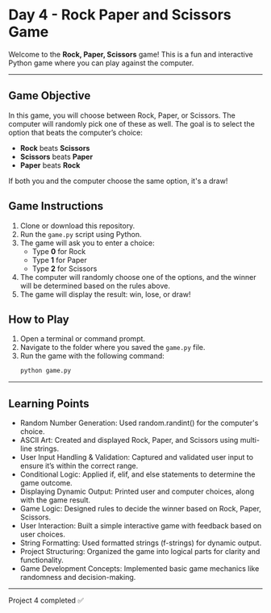 # Day 4 - Rock Paper and Scissors Game

Welcome to the **Rock, Paper, Scissors** game! This is a fun and interactive Python game where you can play against the computer.

----
## Game Objective
In this game, you will choose between Rock, Paper, or Scissors. The computer will randomly pick one of these as well. The goal is to select the option that beats the computer’s choice:
- **Rock** beats **Scissors**
- **Scissors** beats **Paper**
- **Paper** beats **Rock**

If both you and the computer choose the same option, it's a draw!

## Game Instructions

1. Clone or download this repository.
2. Run the `game.py` script using Python.
3. The game will ask you to enter a choice:
   - Type **0** for Rock
   - Type **1** for Paper
   - Type **2** for Scissors
4. The computer will randomly choose one of the options, and the winner will be determined based on the rules above.
5. The game will display the result: win, lose, or draw!

## How to Play
1. Open a terminal or command prompt.
2. Navigate to the folder where you saved the `game.py` file.
3. Run the game with the following command:
   ```bash
   python game.py

----

## Learning Points
- Random Number Generation: Used random.randint() for the computer's choice.
- ASCII Art: Created and displayed Rock, Paper, and Scissors using multi-line strings.
- User Input Handling & Validation: Captured and validated user input to ensure it’s within the correct range.
- Conditional Logic: Applied if, elif, and else statements to determine the game outcome.
- Displaying Dynamic Output: Printed user and computer choices, along with the game result.
- Game Logic: Designed rules to decide the winner based on Rock, Paper, Scissors.
- User Interaction: Built a simple interactive game with feedback based on user choices.
- String Formatting: Used formatted strings (f-strings) for dynamic output.
- Project Structuring: Organized the game into logical parts for clarity and functionality.
- Game Development Concepts: Implemented basic game mechanics like randomness and decision-making.

----

Project 4 completed ✅
